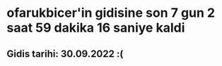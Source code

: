 # ofarukbicer'in gidisine son 7 gun 2 saat 59 dakika 16 saniye kaldi

## Gidis tarihi: 30.09.2022 :(